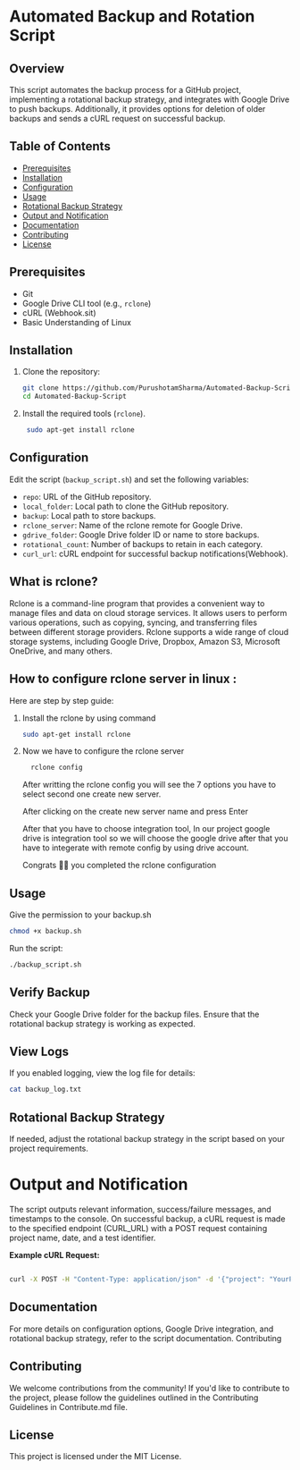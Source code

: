 # Automated Backup and Rotation Script

## Overview

This script automates the backup process for a GitHub project, implementing a rotational backup strategy, and integrates with Google Drive to push backups. Additionally, it provides options for deletion of older backups and sends a cURL request on successful backup.

## Table of Contents

- [Prerequisites](#prerequisites)
- [Installation](#installation)
- [Configuration](#configuration)
- [Usage](#usage)
- [Rotational Backup Strategy](#rotational-backup-strategy)
- [Output and Notification](#output-and-notification)
- [Documentation](#documentation)
- [Contributing](#contributing)
- [License](#license)

## Prerequisites

- Git
- Google Drive CLI tool (e.g., `rclone`)
- cURL (Webhook.sit)
- Basic Understanding of Linux

## Installation

1. Clone the repository:

    ```bash
    git clone https://github.com/PurushotamSharma/Automated-Backup-Script.git
    cd Automated-Backup-Script
    ```

2. Install the required tools (`rclone`).

    ```bash
     sudo apt-get install rclone
    ```

## Configuration

Edit the script (`backup_script.sh`) and set the following variables:

- `repo`: URL of the GitHub repository.
- `local_folder`: Local path to clone the GitHub repository.
- `backup`: Local path to store backups.
- `rclone_server`: Name of the rclone remote for Google Drive.
- `gdrive_folder`: Google Drive folder ID or name to store backups.
- `rotational_count`: Number of backups to retain in each category.
- `curl_url`: cURL endpoint for successful backup notifications(Webhook).

## What is rclone?
Rclone is a command-line program that provides a convenient way to manage files and data on cloud storage services. It allows users to perform various operations, such as copying, syncing, and transferring files between different storage providers. Rclone supports a wide range of cloud storage systems, including Google Drive, Dropbox, Amazon S3, Microsoft OneDrive, and many others.

## How to configure rclone server in linux :

Here are step by step guide:
1. Install the rclone by using command
   
     ```bash
     sudo apt-get install rclone
    ```
2. Now we have to configure the rclone server

   ```bash
     rclone config
    ```
  
     After writting the rclone config you will see the  7 options you have to select second one create new server.

     After clicking on the create new server name and press Enter

     After that you have to choose integration tool, In our project google drive is integration tool so we will choose the google drive after that  you have to integerate with remote config by using drive account.

     Congrats 🍾🎉 you completed the rclone configuration

## Usage

Give the permission to your backup.sh

```bash
chmod +x backup.sh
```

Run the script:

```bash
./backup_script.sh
```

## Verify Backup

Check your Google Drive folder for the backup files. Ensure that the rotational backup strategy is working as expected.

## View Logs

If you enabled logging, view the log file for details:

```bash
cat backup_log.txt
```

## Rotational Backup Strategy

If needed, adjust the rotational backup strategy in the script based on your project requirements.

# Output and Notification

The script outputs relevant information, success/failure messages, and timestamps to the console. On successful backup, a cURL request is made to the specified endpoint (CURL_URL) with a POST request containing project name, date, and a test identifier.

**Example cURL Request:**

```bash

curl -X POST -H "Content-Type: application/json" -d '{"project": "YourProjectName", "date": "BackupDate", "test": "BackupSuccessful"}' https://your-webhook-url

```
## Documentation

For more details on configuration options, Google Drive integration, and rotational backup strategy, refer to the script documentation.
Contributing

## Contributing

We welcome contributions from the community! If you'd like to contribute to the project, please follow the guidelines outlined in the Contributing Guidelines in Contribute.md file.

## License

This project is licensed under the MIT License.


